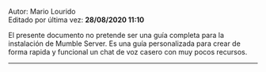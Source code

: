 Autor: Mario Lourido  
Editado por última vez: **28/08/2020 11:10**

El presente documento no pretende ser una guía completa para la instalación de Mumble Server. Es una guía personalizada para crear de forma rapida y funcional un chat de voz casero con muy pocos recursos.

----

